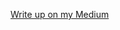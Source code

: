 

[Write up on my Medium](https://howardlee93.medium.com/integrating-material-ui-with-nextjs-38c15c534e06) 